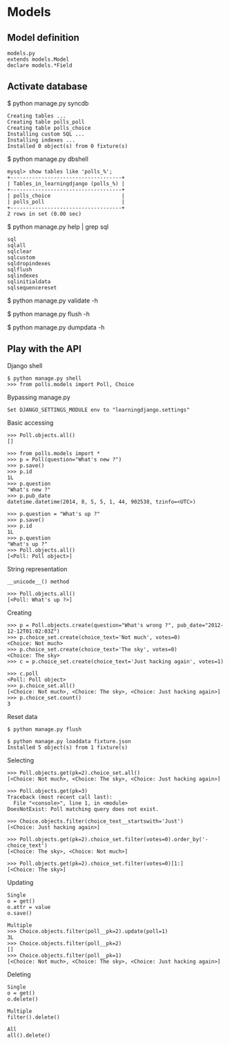Models
======

Model definition
----------------

    models.py
    extends models.Model
    declare models.*Field

Activate database
-----------------

$ python manage.py syncdb

    Creating tables ...
    Creating table polls_poll
    Creating table polls_choice
    Installing custom SQL ...
    Installing indexes ...
    Installed 0 object(s) from 0 fixture(s)

$ python manage.py dbshell

    mysql> show tables like 'polls_%';
    +------------------------------------+
    | Tables_in_learningdjango (polls_%) |
    +------------------------------------+
    | polls_choice                       |
    | polls_poll                         |
    +------------------------------------+
    2 rows in set (0.00 sec)

$ python manage.py help | grep sql

    sql
    sqlall
    sqlclear
    sqlcustom
    sqldropindexes
    sqlflush
    sqlindexes
    sqlinitialdata
    sqlsequencereset

$ python manage.py validate -h

$ python manage.py flush -h

$ python manage.py dumpdata -h


Play with the API
-----------------

Django shell

    $ python manage.py shell
    >>> from polls.models import Poll, Choice

Bypassing manage.py

    Set DJANGO_SETTINGS_MODULE env to "learningdjango.settings"

Basic accessing

    >>> Poll.objects.all()
    []

    >>> from polls.models import *
    >>> p = Poll(question="What's new ?")
    >>> p.save()
    >>> p.id
    1L
    >>> p.question
    "What's new ?"
    >>> p.pub_date
    datetime.datetime(2014, 8, 5, 5, 1, 44, 902538, tzinfo=<UTC>)

    >>> p.question = "What's up ?"
    >>> p.save()
    >>> p.id
    1L
    >>> p.question
    "What's up ?"
    >>> Poll.objects.all()
    [<Poll: Poll object>]

String representation

    __unicode__() method

    >>> Poll.objects.all()
    [<Poll: What's up ?>]

Creating

    >>> p = Poll.objects.create(question="What's wrong ?", pub_date="2012-12-12T01:02:03Z")
    >>> p.choice_set.create(choice_text='Not much', votes=0)
    <Choice: Not much>
    >>> p.choice_set.create(choice_text='The sky', votes=0)
    <Choice: The sky>
    >>> c = p.choice_set.create(choice_text='Just hacking again', votes=1)

    >>> c.poll
    <Poll: Poll object>
    >>> p.choice_set.all()
    [<Choice: Not much>, <Choice: The sky>, <Choice: Just hacking again>]
    >>> p.choice_set.count()
    3

Reset data

    $ python manage.py flush

    $ python manage.py loaddata fixture.json
    Installed 5 object(s) from 1 fixture(s)

Selecting

    >>> Poll.objects.get(pk=2).choice_set.all()
    [<Choice: Not much>, <Choice: The sky>, <Choice: Just hacking again>]

    >>> Poll.objects.get(pk=3)
    Traceback (most recent call last):
      File "<console>", line 1, in <module>
    DoesNotExist: Poll matching query does not exist.

    >>> Choice.objects.filter(choice_text__startswith='Just')
    [<Choice: Just hacking again>]

    >>> Poll.objects.get(pk=2).choice_set.filter(votes=0).order_by('-choice_text')
    [<Choice: The sky>, <Choice: Not much>]

    >>> Poll.objects.get(pk=2).choice_set.filter(votes=0)[1:]
    [<Choice: The sky>]

Updating

    Single
    o = get()
    o.attr = value
    o.save()

    Multiple
    >>> Choice.objects.filter(poll__pk=2).update(poll=1)
    3L
    >>> Choice.objects.filter(poll__pk=2)
    []
    >>> Choice.objects.filter(poll__pk=1)
    [<Choice: Not much>, <Choice: The sky>, <Choice: Just hacking again>]

Deleting

    Single
    o = get()
    o.delete()

    Multiple
    filter().delete()

    All
    all().delete()
